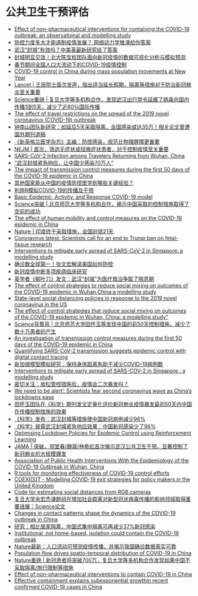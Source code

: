 # 公共卫生干预评估
- [Effect of non-pharmaceutical interventions for containing the COVID-19 outbreak: an observational and modelling study](https://www.worldpop.org/events/COVID_NPI)
- [防控力度多大才能遏制疫情发展？ 网络动力学推演给你答案](https://mp.weixin.qq.com/s/cOR7vX7HDpze8bwjUWf_RQ)
- [武汉“封城”有效吗？中美英最新研究给了答案](https://mp.weixin.qq.com/s/9mLMejp-32ZXepd_dGO_jg)
- [封城明显见效！北大陈宝权团队面向新冠疫情的数据可视化分析与模拟预测](https://mp.weixin.qq.com/s?__biz=MzI3MTA0MTk1MA==&mid=2652063313&idx=2&sn=017c26ec474fac9ab28f1fcf5616ff35&chksm=f12032a0c657bbb61303f83a421d0fa84ef7b4a3d1bac3ee26dcc316c8ff9b735c89f522d75d&mpshare=1&scene=1&srcid=&sharer_sharetime=1581410993797&sharer_shareid=9e5fd5f5b70c04306ea0c75c977dcdf9#rd)
- [春节期间全国人口大流动下的COVID-19疫情控制](https://mp.weixin.qq.com/s?__biz=MzU0Njk0ODk4Mg==&mid=2247487424&idx=1&sn=b3570dcfa7ac64ec69ed0b8993cd1915&chksm=fb549dd9cc2314cf4feffbf026f7a60274ba50d794633d5fb6cc8492bb22c369d526caf71d7c&mpshare=1&scene=1&srcid=&sharer_sharetime=1582626553764&sharer_shareid=cc522eb07e997d352cfce26bb80d69ec#rd)
- [COVID-19 control in China during mass population movements at New Year](https://www.thelancet.com/journals/lancet/article/PIIS0140-6736(20)30421-9/fulltext)
- [Lancet | 王辰院士首次发声，指出适当延长假期，隔离等措施对于防治新冠肺炎至关重要](https://mp.weixin.qq.com/s?__biz=MzU3MTE3MjUyOA==&mid=2247507374&idx=4&sn=92fe649edce8f1a15fb74fb2a8800767&chksm=fce6ae71cb912767bb8b65a3e0001b44e3ce49e178f9e3345837b9226c554a97ae2803cc12de&mpshare=1&scene=1&srcid=&sharer_sharetime=1582626657393&sharer_shareid=cc522eb07e997d352cfce26bb80d69ec#rd)
- [Science重磅 | 复旦大学等多机构合作，发现武汉出行禁令延缓了病毒向国内传播3到5天，减少了近80％国际传播](https://mp.weixin.qq.com/s?__biz=MzU3MTE3MjUyOA==&mid=2247507562&idx=3&sn=cefdf06d35e89e6aa6b2f546e0c9c41d&chksm=fce6adb5cb9124a334fb7457f809dc7a6dc2f8b4e9a55ea97217ea91fe10225cf14b0fed7b2b&mpshare=1&scene=1&srcid=&sharer_sharetime=1584908482987&sharer_shareid=cc522eb07e997d352cfce26bb80d69ec#rd)
- [The effect of travel restrictions on the spread of the 2019 novel coronavirus (COVID-19) outbreak](https://science.sciencemag.org/content/early/2020/03/05/science.aba9757)
- [钟南山团队新研究：如延后5天采取隔离，全国感染或达35万！相关论文曾遭国外期刊退稿](https://mp.weixin.qq.com/s?__biz=MjM5MTQzNzU2NA==&mid=2651677793&idx=1&sn=55259eece767b394e776e777d60f33bb&chksm=bd4c43f28a3bcae47f8f908ccab301e31c074c7532b67889e1878de55ecd7ebb70eb22eaf22a&mpshare=1&scene=1&srcid=&sharer_sharetime=1584907754166&sharer_shareid=cc522eb07e997d352cfce26bb80d69ec#rd)
- [《新英格兰医学杂志》主编：防控感染，规范比物理屏障更重要](https://mp.weixin.qq.com/s?__biz=MzIxNTc4NzU0MQ==&mid=2247494811&idx=1&sn=f515f2ad04104deb753ca754c92bb649&chksm=97905de1a0e7d4f79ee051ed5c3a16b27f0f6755d504391dedf0a48796afc98fd6061d48b5f7&mpshare=1&scene=1&srcid=&sharer_sharetime=1584906345157&sharer_shareid=cc522eb07e997d352cfce26bb80d69ec#rd)
- [NEJM | 首次，筛选无症状或轻微症状患者，对于控制疫情至关重要](https://mp.weixin.qq.com/s/YaXk_BMDDeklh5qDu_8L3A)
- [SARS-CoV-2 Infection among Travelers Returning from Wuhan, China](https://www.nejm.org/doi/full/10.1056/NEJMc2003100?query=featured_home)
- [“武汉封城紧急响应，让中国少感染70万人”](https://mp.weixin.qq.com/s/j2mYmv9i3nv9ubIdOcd0Iw)
- [The impact of transmission control measures during the first 50 days of the COVID-19 epidemic in China](https://www.medrxiv.org/content/10.1101/2020.01.30.20019844v4)
- [其他国家能从中国的疫情防控里学到哪些关键经验？](https://mp.weixin.qq.com/s/satnXZORWeFRJ18VmKmHLQ)
- [利用R模拟COVID-19的传播及干预](https://mp.weixin.qq.com/s/lN3HbVcWqSxQDtyblyOiMw)
- [Basic Epidemic, Activity, and Response COVID-19 model](https://github.com/wpgp/BEARmod)
- [Science突破 | 北京师范大学等多机构合作，揭示中国采取的控制措施取得了空前的成功](https://mp.weixin.qq.com/s/kY1VL4g8yjXSp3VyycpHmQ)
- [The effect of human mobility and control measures on the COVID-19 epidemic in China](https://science.sciencemag.org/content/early/2020/03/25/science.abb4218)
- [Nature | 印度终于采取措施，全国封锁21天](https://mp.weixin.qq.com/s/zwYVaBIDo-UtT0EfzahPog)
- [Coronavirus latest: Scientists call for an end to Trump ban on fetal-tissue research](https://www.nature.com/articles/d41586-020-00154-w)
- [Interventions to mitigate early spread of SARS-CoV-2 in Singapore: a modelling study](https://www.thelancet.com/journals/laninf/article/PIIS1473-3099(20)30162-6/fulltext)
- [确诊数全球第一！张文宏解读美国如何防控](https://mp.weixin.qq.com/s/BBeNYJGAJ54LpLJAq_iKEw)
- [新冠疫情中断多项疾病临床研究](https://mp.weixin.qq.com/s/9Xxsz6kGAKkcBkCFPT8ekw)
- [英学者《柳叶刀》发文：武汉“封城”为医疗救治争取了喘息期](http://news.sciencenet.cn/htmlnews/2020/3/437601.shtm)
- [The effect of control strategies to reduce social mixing on outcomes of the COVID-19 epidemic in Wuhan,China:a modelling study](https://www.thelancet.com/journals/lanpub/article/PIIS2468-2667(20)30073-6/fulltext)
- [State-level social distancing policies in response to the 2019 novel coronavirus in the US](https://github.com/COVID19StatePolicy/SocialDistancing)
- [The effect of control strategies that reduce social mixing on outcomes of the COVID-19 epidemic in Wuhan, China: a modelling study"](https://github.com/kieshaprem/covid19-agestructureSEIR-wuhan-social-distancing)
- [Science背靠背 | 北京师范大学田怀玉等发现中国的前50天控制措施，减少了数十万患者的产生](https://mp.weixin.qq.com/s/Ge0YyooY2XQsitXrXR7qJA)
- [An investigation of transmission control measures during the first 50 days of the COVID-19 epidemic in China](https://science.sciencemag.org/content/early/2020/03/30/science.abb6105)
- [Quantifying SARS-CoV-2 transmission suggests epidemic control with digital contact tracing](https://science.sciencemag.org/content/early/2020/03/30/science.abb6936)
- [新加坡模型模拟研究：保持身体距离有助于减少COVID-19病例数](https://mp.weixin.qq.com/s/4dW6vJ4xEC3pTNnp6aMYqw)
- [Interventions to mitigate early spread of SARS-COV-2 in Singapore : a modelling study](https://www.thelancet.com/journals/lancet/article/PIIS1473-3099(20)30162-6/fulltext)
- [密切关注：放松管控措施后，疫情会二次暴发吗？](https://mp.weixin.qq.com/s/XKtaQo2DO_l8Ce3_Jpusjw)
- [We need to be alert’: Scientists fear second coronavirus wave as China’s lockdowns ease](https://www.nature.com/articles/d41586-020-00938-0)
- [田怀玉团队在《科学》期刊发文定量化评价新冠肺炎疫情暴发最初50天内中国在传播控制措施的效果](https://mp.weixin.qq.com/s/MgpWkO4u5svsbg0SLk3ReQ)
- [《科学》发布：武汉封城等措施使中国新冠病例减少96%](https://mp.weixin.qq.com/s/T9sLyaNe7Wu78-lN3h0gkg)
- [《科学》披露武汉封城紧急响应效果：中国新冠感染少了96%](http://news.sciencenet.cn/htmlnews/2020/4/437782.shtm)
- [Optimising Lockdown Policies for Epidemic Control using Reinforcement Learning](https://arxiv.org/abs/2003.14093)
- [JAMA | 突破，邬堂春/魏晟/林希虹首次揭示武汉公共卫生干预，显著控制了新冠肺炎的大规模爆发](https://mp.weixin.qq.com/s/bnsSzDpf_NWU3qj_Hk3odA)
- [Association of Public Health Interventions With the Epidemiology of the COVID-19 Outbreak in Wuhan, China](https://jamanetwork.com/journals/jama/fullarticle/2764658)
- [R tools for monitoring effectiveness of COVID-19 control efforts](https://github.com/CBDRH/covidrecon)
- [COEXI(S)T - Modelling COVID-19 exit strategies for policy makers in the United Kingdom](https://github.com/gbohner/coexist)
- [Code for estimating social distances from RGB cameras](https://github.com/IIT-PAVIS/Social-Distancing)
- [复旦大学余宏杰课题组在增加社会距离对新型冠状病毒传播的影响领域取得重要进展｜Science论文](https://mp.weixin.qq.com/s/tvPUy1x7QtrIvTVYB-E6SA)
- [Changes in contact patterns shape the dynamics of the COVID-19 outbreak in China](https://science.sciencemag.org/content/early/2020/04/28/science.abb8001)
- [研究：相比居家隔离，中国式集中隔离可再减少37%新冠感染](http://news.sciencenet.cn/htmlnews/2020/5/439279.shtm)
- [Institutional, not home-based, isolation could contain the COVID-19 outbreak](https://www.thelancet.com/journals/lancet/article/PIIS0140-6736(20)31016-3/fulltext)
- [Nature最新：人口流动可预测疫情传播，并揭示我国确诊数据真实可靠](https://mp.weixin.qq.com/s/UHaJDX_RlU0VPSA_6I_ZrQ)
- [Population flow drives spatio-temporal distribution of COVID-19 in China](https://www.nature.com/articles/s41586-020-2284-y)
- [Nature重磅 | 新冠患者将突破700万，复旦大学等多机构合作发现如果中国不采取隔离/旅行限制等措施](https://mp.weixin.qq.com/s/lyDyxYA1JtUWhi7eKRnc0A)
- [Effect of non-pharmaceutical interventions to contain COVID-19 in China](https://www.nature.com/articles/s41586-020-2293-x)
- [Effective containment explains subexponential growthin recent confirmed COVID-19 cases in China](https://science.sciencemag.org/content/368/6492/742)